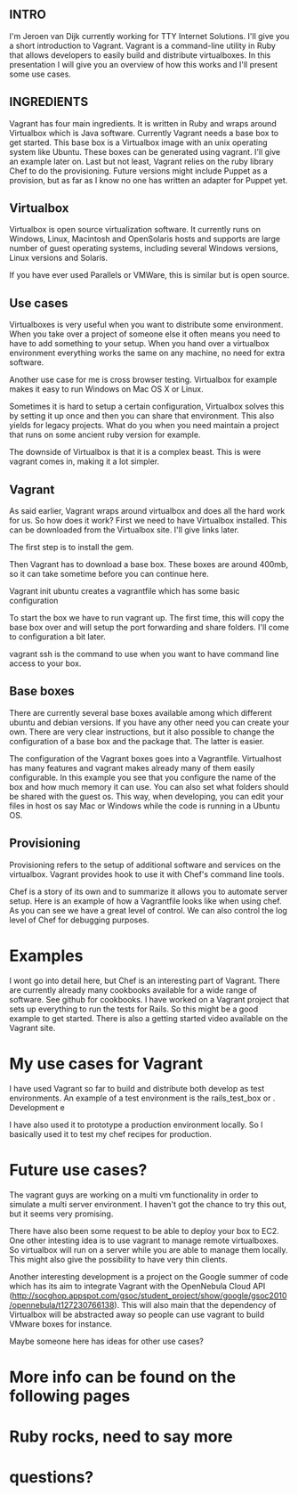 INTRO
-----
I'm Jeroen van Dijk currently working for TTY Internet Solutions. I'll give you a short introduction to Vagrant. Vagrant is a command-line utility in Ruby that allows developers to easily build and distribute virtualboxes. In this presentation I will give you an overview of how this works and I'll present some use cases.

INGREDIENTS
-----------
Vagrant has four main ingredients. It is written in Ruby and wraps around Virtualbox which is  Java software. Currently Vagrant needs a base box to get started. This base box is a Virtualbox image with an unix operating system like Ubuntu. These boxes can be generated using vagrant. I'll give  an example later on. Last but not least, Vagrant relies on the ruby library Chef to do the provisioning. Future versions might include Puppet as a provision, but as far as I know no one has written an adapter for Puppet yet.

Virtualbox
----------
Virtualbox is open source virtualization software. It currently runs on Windows, Linux, Macintosh and OpenSolaris hosts and supports are large number of guest operating systems, including several Windows versions, Linux versions and Solaris.

If you have ever used Parallels or VMWare, this is similar but is open source.
## Use cases
Virtualboxes is very useful when you want to distribute some environment. When you take over a project of someone else it often means you need to have to add something to your setup. When you hand over a virtualbox environment everything works the same on any machine, no need for extra software.

Another use case for me is cross browser testing. Virtualbox for example makes it easy to run Windows on Mac OS X or Linux.

Sometimes it is hard to setup a certain configuration, Virtualbox solves this by setting it up once and then you can share that environment. This also yields for legacy projects. What do you when you need maintain a project that runs on some ancient ruby version for example.

The downside of Virtualbox is that it is a complex beast. This is were vagrant comes in, making it a lot simpler.

Vagrant
-------
As said earlier, Vagrant wraps around virtualbox and does all the hard work for us. So how does it work? First we need to have Virtualbox installed. This can be downloaded from the Virtualbox site. I'll give links later. 

The first step is to install the gem. 

Then Vagrant has to download a base box. These boxes are around 400mb, so it can take sometime before you can continue here.

Vagrant init ubuntu creates a vagrantfile which has some basic configuration

To start the box we have to run vagrant up. The first time, this will copy the base box over and will setup the port forwarding and share folders. I'll come to configuration a bit later.

vagrant ssh is the command to use when you want to have command line access to your box.

## Base boxes
There are currently several base boxes available among which different ubuntu and debian versions. If you have any other need you can create your own. There are very clear instructions, but it also possible to change the configuration of a base box and the package that. The latter is easier.

The configuration of the Vagrant boxes goes into a Vagrantfile. Virtualhost has many features and vagrant makes already many of them easily configurable. In this example you see that you configure the name of the box and how much memory it can use. You can also set what folders should be shared with the guest os. This way, when developing, you can edit your files in host os say Mac or Windows while the code is running in a Ubuntu OS.

## Provisioning
Provisioning refers to the setup of additional software and services on the virtualbox. Vagrant provides hook to use it with Chef's command line tools. 

Chef is a story of its own and to summarize it allows you to automate server setup. Here is an example of how a Vagrantfile looks like when using chef. As you can see we have a great level of control. We can also control the log level of Chef for debugging purposes. 

# Examples
I wont go into detail here, but Chef is an interesting part of Vagrant. There are currently already many cookbooks available for a wide range of software. See github for cookbooks. I have worked on a Vagrant project that sets up everything to run the tests for Rails. So this might be a good example to get started. There is also a getting started video available on the Vagrant site.

# My use cases for Vagrant
I have used Vagrant so far to build and distribute both develop as test environments. An example of a test environment is the rails_test_box or . Development e

I have also used it to prototype a production environment locally. So I basically used it to test my chef recipes for production. 

# Future use cases?
The vagrant guys are working on a multi vm functionality in order to simulate a multi server environment. I haven't got the chance to try this out, but it seems very promising.

There have also been some request to be able to deploy your box to EC2. One other intesting idea is to use vagrant to manage remote virtualboxes. So virtualbox will run on a server while you are able to manage them locally. This might also give the possibility to have very thin clients. 

Another interesting development is a project on the Google summer of code which has its aim to integrate Vagrant with the OpenNebula Cloud API (http://socghop.appspot.com/gsoc/student_project/show/google/gsoc2010/opennebula/t127230766138). This will also main that the dependency of Virtualbox will be abstracted away so people can use vagrant to build VMware boxes for instance.

Maybe someone here has ideas for other use cases?

# More info can be found on the following pages

# Ruby rocks, need to say more
# questions?